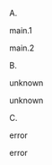 A.<br/>

main.1<br/>

main.2<br/>

B.<br/>

unknown<br/>

unknown<br/>

C.<br/>

error<br/>

error<br/>